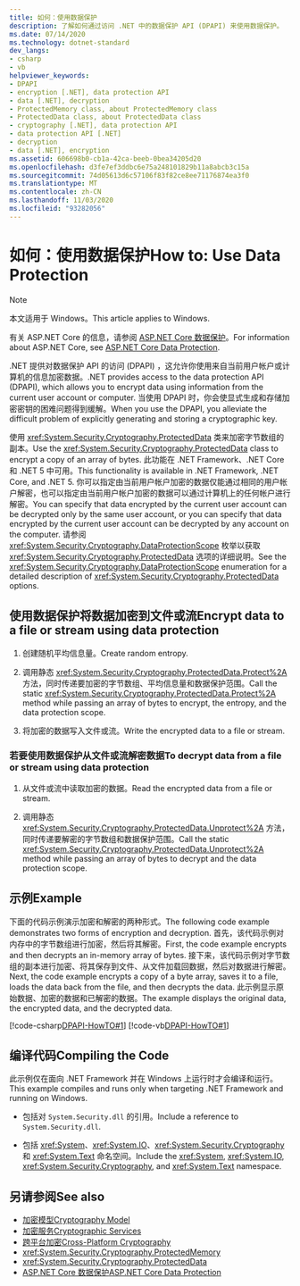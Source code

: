 ```yaml
---
title: 如何：使用数据保护
description: 了解如何通过访问 .NET 中的数据保护 API (DPAPI) 来使用数据保护。
ms.date: 07/14/2020
ms.technology: dotnet-standard
dev_langs:
- csharp
- vb
helpviewer_keywords:
- DPAPI
- encryption [.NET], data protection API
- data [.NET], decryption
- ProtectedMemory class, about ProtectedMemory class
- ProtectedData class, about ProtectedData class
- cryptography [.NET], data protection API
- data protection API [.NET]
- decryption
- data [.NET], encryption
ms.assetid: 606698b0-cb1a-42ca-beeb-0bea34205d20
ms.openlocfilehash: d3fe7ef3ddbc6e75a248101829b11a8abcb3c15a
ms.sourcegitcommit: 74d05613d6c57106f83f82ce8ee71176874ea3f0
ms.translationtype: MT
ms.contentlocale: zh-CN
ms.lasthandoff: 11/03/2020
ms.locfileid: "93282056"
---
```

# <a name="how-to-use-data-protection"></a><span data-ttu-id="910f7-103">如何：使用数据保护</span><span class="sxs-lookup"><span data-stu-id="910f7-103">How to: Use Data Protection</span></span>

> [!NOTE]
> <span data-ttu-id="910f7-104">本文适用于 Windows。</span><span class="sxs-lookup"><span data-stu-id="910f7-104">This article applies to Windows.</span></span>
>
> <span data-ttu-id="910f7-105">有关 ASP.NET Core 的信息，请参阅 [ASP.NET Core 数据保护](/aspnet/core/security/data-protection/introduction)。</span><span class="sxs-lookup"><span data-stu-id="910f7-105">For information about ASP.NET Core, see [ASP.NET Core Data Protection](/aspnet/core/security/data-protection/introduction).</span></span>

<span data-ttu-id="910f7-106">.NET 提供对数据保护 API 的访问 (DPAPI) ，这允许你使用来自当前用户帐户或计算机的信息加密数据。</span><span class="sxs-lookup"><span data-stu-id="910f7-106">.NET provides access to the data protection API (DPAPI), which allows you to encrypt data using information from the current user account or computer.</span></span>  <span data-ttu-id="910f7-107">当使用 DPAPI 时，你会使显式生成和存储加密密钥的困难问题得到缓解。</span><span class="sxs-lookup"><span data-stu-id="910f7-107">When you use the DPAPI, you alleviate the difficult problem of explicitly generating and storing a cryptographic key.</span></span>  
  
<span data-ttu-id="910f7-108">使用 <xref:System.Security.Cryptography.ProtectedData> 类来加密字节数组的副本。</span><span class="sxs-lookup"><span data-stu-id="910f7-108">Use the <xref:System.Security.Cryptography.ProtectedData> class to encrypt a copy of an array of bytes.</span></span> <span data-ttu-id="910f7-109">此功能在 .NET Framework、.NET Core 和 .NET 5 中可用。</span><span class="sxs-lookup"><span data-stu-id="910f7-109">This functionality is available in .NET Framework, .NET Core, and .NET 5.</span></span>  <span data-ttu-id="910f7-110">你可以指定由当前用户帐户加密的数据仅能通过相同的用户帐户解密，也可以指定由当前用户帐户加密的数据可以通过计算机上的任何帐户进行解密。</span><span class="sxs-lookup"><span data-stu-id="910f7-110">You can specify that data encrypted by the current user account can be decrypted only by the same user account, or you can specify that data encrypted by the current user account can be decrypted by any account on the computer.</span></span>  <span data-ttu-id="910f7-111">请参阅 <xref:System.Security.Cryptography.DataProtectionScope> 枚举以获取 <xref:System.Security.Cryptography.ProtectedData> 选项的详细说明。</span><span class="sxs-lookup"><span data-stu-id="910f7-111">See the <xref:System.Security.Cryptography.DataProtectionScope> enumeration for a detailed description of <xref:System.Security.Cryptography.ProtectedData> options.</span></span>  
  
## <a name="encrypt-data-to-a-file-or-stream-using-data-protection"></a><span data-ttu-id="910f7-112">使用数据保护将数据加密到文件或流</span><span class="sxs-lookup"><span data-stu-id="910f7-112">Encrypt data to a file or stream using data protection</span></span>  
  
1. <span data-ttu-id="910f7-113">创建随机平均信息量。</span><span class="sxs-lookup"><span data-stu-id="910f7-113">Create random entropy.</span></span>  
  
2. <span data-ttu-id="910f7-114">调用静态 <xref:System.Security.Cryptography.ProtectedData.Protect%2A> 方法，同时传递要加密的字节数组、平均信息量和数据保护范围。</span><span class="sxs-lookup"><span data-stu-id="910f7-114">Call the static <xref:System.Security.Cryptography.ProtectedData.Protect%2A> method while passing an array of bytes to encrypt, the entropy, and the data protection scope.</span></span>  
  
3. <span data-ttu-id="910f7-115">将加密的数据写入文件或流。</span><span class="sxs-lookup"><span data-stu-id="910f7-115">Write the encrypted data to a file or stream.</span></span>  
  
### <a name="to-decrypt-data-from-a-file-or-stream-using-data-protection"></a><span data-ttu-id="910f7-116">若要使用数据保护从文件或流解密数据</span><span class="sxs-lookup"><span data-stu-id="910f7-116">To decrypt data from a file or stream using data protection</span></span>  
  
1. <span data-ttu-id="910f7-117">从文件或流中读取加密的数据。</span><span class="sxs-lookup"><span data-stu-id="910f7-117">Read the encrypted data from a file or stream.</span></span>  
  
2. <span data-ttu-id="910f7-118">调用静态 <xref:System.Security.Cryptography.ProtectedData.Unprotect%2A> 方法，同时传递要解密的字节数组和数据保护范围。</span><span class="sxs-lookup"><span data-stu-id="910f7-118">Call the static <xref:System.Security.Cryptography.ProtectedData.Unprotect%2A> method while passing an array of bytes to decrypt and the data protection scope.</span></span>  
  
## <a name="example"></a><span data-ttu-id="910f7-119">示例</span><span class="sxs-lookup"><span data-stu-id="910f7-119">Example</span></span>

<span data-ttu-id="910f7-120">下面的代码示例演示加密和解密的两种形式。</span><span class="sxs-lookup"><span data-stu-id="910f7-120">The following code example demonstrates two forms of encryption and decryption.</span></span>  <span data-ttu-id="910f7-121">首先，该代码示例对内存中的字节数组进行加密，然后将其解密。</span><span class="sxs-lookup"><span data-stu-id="910f7-121">First, the code example encrypts and then decrypts an in-memory array of bytes.</span></span>  <span data-ttu-id="910f7-122">接下来，该代码示例对字节数组的副本进行加密、将其保存到文件、从文件加载回数据，然后对数据进行解密。</span><span class="sxs-lookup"><span data-stu-id="910f7-122">Next, the code example encrypts a copy of a byte array, saves it to a file, loads the data back from the file, and then decrypts the data.</span></span>  <span data-ttu-id="910f7-123">此示例显示原始数据、加密的数据和已解密的数据。</span><span class="sxs-lookup"><span data-stu-id="910f7-123">The example displays the original data, the encrypted data, and the decrypted data.</span></span>

[!code-csharp[DPAPI-HowTO#1](../../../samples/snippets/csharp/VS_Snippets_CLR/DPAPI-HowTO/cs/sample.cs#1)]
[!code-vb[DPAPI-HowTO#1](../../../samples/snippets/visualbasic/VS_Snippets_CLR/DPAPI-HowTO/vb/sample.vb#1)]  
  
## <a name="compiling-the-code"></a><span data-ttu-id="910f7-124">编译代码</span><span class="sxs-lookup"><span data-stu-id="910f7-124">Compiling the Code</span></span>  

<span data-ttu-id="910f7-125">此示例仅在面向 .NET Framework 并在 Windows 上运行时才会编译和运行。</span><span class="sxs-lookup"><span data-stu-id="910f7-125">This example compiles and runs only when targeting .NET Framework and running on Windows.</span></span>

- <span data-ttu-id="910f7-126">包括对 `System.Security.dll` 的引用。</span><span class="sxs-lookup"><span data-stu-id="910f7-126">Include a reference to `System.Security.dll`.</span></span>  
  
- <span data-ttu-id="910f7-127">包括 <xref:System>、<xref:System.IO>、<xref:System.Security.Cryptography> 和 <xref:System.Text> 命名空间。</span><span class="sxs-lookup"><span data-stu-id="910f7-127">Include the <xref:System>, <xref:System.IO>, <xref:System.Security.Cryptography>, and <xref:System.Text> namespace.</span></span>  
  
## <a name="see-also"></a><span data-ttu-id="910f7-128">另请参阅</span><span class="sxs-lookup"><span data-stu-id="910f7-128">See also</span></span>

- [<span data-ttu-id="910f7-129">加密模型</span><span class="sxs-lookup"><span data-stu-id="910f7-129">Cryptography Model</span></span>](cryptography-model.md)
- [<span data-ttu-id="910f7-130">加密服务</span><span class="sxs-lookup"><span data-stu-id="910f7-130">Cryptographic Services</span></span>](cryptographic-services.md)
- [<span data-ttu-id="910f7-131">跨平台加密</span><span class="sxs-lookup"><span data-stu-id="910f7-131">Cross-Platform Cryptography</span></span>](cross-platform-cryptography.md)
- <xref:System.Security.Cryptography.ProtectedMemory>
- <xref:System.Security.Cryptography.ProtectedData>
- [<span data-ttu-id="910f7-132">ASP.NET Core 数据保护</span><span class="sxs-lookup"><span data-stu-id="910f7-132">ASP.NET Core Data Protection</span></span>](/aspnet/core/security/data-protection/introduction)
